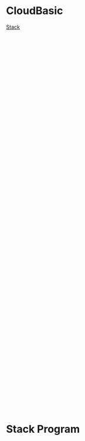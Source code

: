 # CloudBasic
[Stack](#stack-program)

&nbsp;  
&nbsp;
&nbsp;
&nbsp;
&nbsp;  
&nbsp;  
&nbsp;  
&nbsp;  
&nbsp;  
&nbsp;  
&nbsp;  
&nbsp;  
&nbsp;   
&nbsp;  
&nbsp;  
&nbsp;  
&nbsp;
&nbsp;
&nbsp;
&nbsp;  
&nbsp;  
&nbsp;  
&nbsp;  
&nbsp;  
&nbsp;  
&nbsp;  
&nbsp;  
&nbsp;   
&nbsp;  
&nbsp;  
&nbsp;  
&nbsp;
&nbsp;
&nbsp;
&nbsp;  
&nbsp;  
&nbsp;  
&nbsp;  
&nbsp;  
&nbsp;  
&nbsp;  
&nbsp;  
&nbsp;   
&nbsp;  
&nbsp;  
&nbsp;  
&nbsp;
&nbsp;
&nbsp;
&nbsp;  
&nbsp;  
&nbsp;  
&nbsp;  
&nbsp;  
&nbsp;  
&nbsp;  
&nbsp;  
&nbsp;   
&nbsp;  
&nbsp;  
&nbsp;  
&nbsp;
&nbsp;
&nbsp;
&nbsp;
&nbsp;
&nbsp;
&nbsp;  
&nbsp;
&nbsp;
&nbsp;
&nbsp;  
&nbsp;
&nbsp;
&nbsp;
&nbsp;  
&nbsp;
&nbsp;
&nbsp;
&nbsp;  
&nbsp;
&nbsp;
&nbsp;  
&nbsp;
&nbsp;
&nbsp;
&nbsp;
&nbsp;
&nbsp;
&nbsp;  
&nbsp;
&nbsp;
&nbsp;
&nbsp;  
&nbsp;
&nbsp;
&nbsp;
&nbsp;  
&nbsp;
&nbsp;
&nbsp;
&nbsp;  
&nbsp;
&nbsp;
&nbsp;  
&nbsp;
&nbsp;
&nbsp;
&nbsp;
&nbsp;
&nbsp;



# Stack Program  




